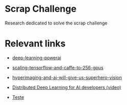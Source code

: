 Scrap Challenge
====
Research dedicated to solve the scrap challenge


Relevant links
====
* [deep-learning-powerai](https://developer.ibm.com/linuxonpower/deep-learning-powerai/)

* [scaling-tensorflow-and-caffe-to-256-gpus](https://www.ibm.com/blogs/systems/scaling-tensorflow-and-caffe-to-256-gpus/)

* [hyperimaging-and-ai-will-give-us-superhero-vision](https://www.ibm.com/blogs/research/2017/1/ibm-5-in-5-hyperimaging-and-ai-will-give-us-superhero-vision/)

* [Distributed Deep Learning for AI developers (video)](https://www.youtube.com/watch?v=_iOZoipzxGo)

* [Teste](http://www.research.ibm.com/5-in-5/hyperimaging/)
